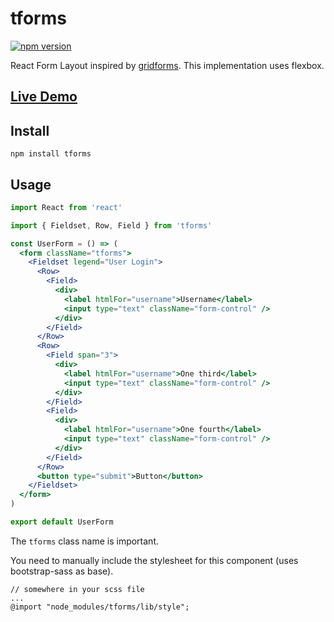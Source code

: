 # tforms

[![npm version](https://badge.fury.io/js/tforms.svg)](https://badge.fury.io/js/tforms)

React Form Layout inspired by [gridforms](https://github.com/kumailht/gridforms). This implementation uses flexbox.

## [Live Demo](https://bisudev.github.io/tforms/)

## Install

```
npm install tforms
```

## Usage
```jsx
import React from 'react'

import { Fieldset, Row, Field } from 'tforms'

const UserForm = () => (
  <form className="tforms">
    <Fieldset legend="User Login">
      <Row>
        <Field>
          <div>
            <label htmlFor="username">Username</label>
            <input type="text" className="form-control" />
          </div>
        </Field>
      </Row>
      <Row>
        <Field span="3">
          <div>
            <label htmlFor="username">One third</label>
            <input type="text" className="form-control" />
          </div>
        </Field>
        <Field>
          <div>
            <label htmlFor="username">One fourth</label>
            <input type="text" className="form-control" />
          </div>
        </Field>
      </Row>
      <button type="submit">Button</button>
    </Fieldset>
  </form>
)

export default UserForm
```

The `tforms` class name is important.  

You need to manually include the stylesheet for this component (uses bootstrap-sass as base).

```
// somewhere in your scss file
...
@import "node_modules/tforms/lib/style";
```
